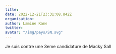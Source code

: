 ```yaml
---
title: 
date: 2022-12-21T23:31:08.842Z
organisation: 
author: Lamine Kane
twitter: 
avatar: "/img/pays/SN.svg"
---
```


Je suis contre une 3eme candidature de Macky Sall